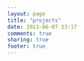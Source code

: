 ```yaml
---
layout: page
title: "projects"
date: 2013-06-07 23:17
comments: true
sharing: true
footer: true
---
```

